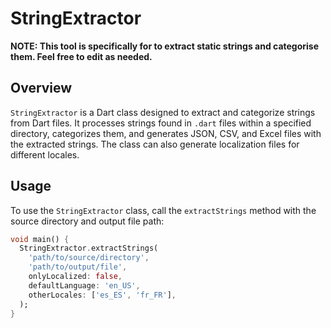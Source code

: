 # StringExtractor

**NOTE: This tool is specifically for to extract static strings and categorise them. Feel free to edit as needed.**

## Overview
`StringExtractor` is a Dart class designed to extract and categorize strings from Dart files. It processes strings found in `.dart` files within a specified directory, categorizes them, and generates JSON, CSV, and Excel files with the extracted strings. The class can also generate localization files for different locales.

## Usage
To use the `StringExtractor` class, call the `extractStrings` method with the source directory and output file path:

```dart
void main() {
  StringExtractor.extractStrings(
    'path/to/source/directory',
    'path/to/output/file',
    onlyLocalized: false,
    defaultLanguage: 'en_US',
    otherLocales: ['es_ES', 'fr_FR'],
  );
}
